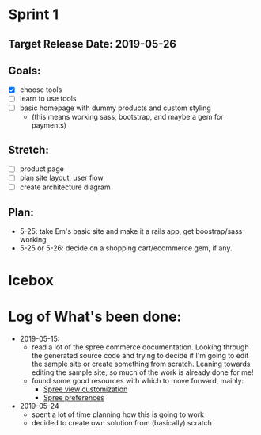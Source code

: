 # Sprint 1
## Target Release Date: 2019-05-26
## Goals:
 - [x] choose tools
 - [ ] learn to use tools
 - [ ] basic homepage with dummy products and custom styling
   - (this means working sass, bootstrap, and maybe a gem for payments)

## Stretch:
 - [ ] product page
 - [ ] plan site layout, user flow
 - [ ] create architecture diagram

## Plan:
 * 5-25: take Em's basic site and make it a rails app, get boostrap/sass
   working
 * 5-25 or 5-26: decide on a shopping cart/ecommerce gem, if any.

# Icebox

# Log of What's been done:
 - 2019-05-15:
   - read a lot of the spree commerce documentation. Looking through
     the generated source code and trying to decide if I'm going to edit the
     sample site or create something from scratch. Leaning towards editing the
     sample site; so much of the work is already done for me!
   - found some good resources with which to move forward, mainly:
     - [Spree view customization](https://guides.spreecommerce.org/developer/customization/view.html)
     - [Spree preferences](https://guides.spreecommerce.org/developer/core/preferences.html#configuring-spree-preferences)
 - 2019-05-24
   - spent a lot of time planning how this is going to work
   - decided to create own solution from (basically) scratch

